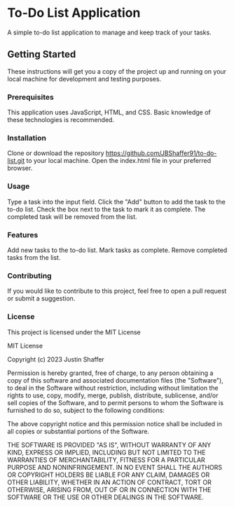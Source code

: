 # To-Do List Application
A simple to-do list application to manage and keep track of your tasks.

## Getting Started
These instructions will get you a copy of the project up and running on your local machine for development and testing purposes.

### Prerequisites
This application uses JavaScript, HTML, and CSS. Basic knowledge of these technologies is recommended.

### Installation
Clone or download the repository https://github.com/JBShaffer91/to-do-list.git to your local machine.
Open the index.html file in your preferred browser.
### Usage
Type a task into the input field.
Click the "Add" button to add the task to the to-do list.
Check the box next to the task to mark it as complete.
The completed task will be removed from the list.
### Features
Add new tasks to the to-do list.
Mark tasks as complete.
Remove completed tasks from the list.
### Contributing
If you would like to contribute to this project, feel free to open a pull request or submit a suggestion.

### License
This project is licensed under the MIT License 

MIT License

Copyright (c) 2023 Justin Shaffer

Permission is hereby granted, free of charge, to any person obtaining a copy
of this software and associated documentation files (the "Software"), to deal
in the Software without restriction, including without limitation the rights
to use, copy, modify, merge, publish, distribute, sublicense, and/or sell
copies of the Software, and to permit persons to whom the Software is
furnished to do so, subject to the following conditions:

The above copyright notice and this permission notice shall be included in all
copies or substantial portions of the Software.

THE SOFTWARE IS PROVIDED "AS IS", WITHOUT WARRANTY OF ANY KIND, EXPRESS OR
IMPLIED, INCLUDING BUT NOT LIMITED TO THE WARRANTIES OF MERCHANTABILITY,
FITNESS FOR A PARTICULAR PURPOSE AND NONINFRINGEMENT. IN NO EVENT SHALL THE
AUTHORS OR COPYRIGHT HOLDERS BE LIABLE FOR ANY CLAIM, DAMAGES OR OTHER
LIABILITY, WHETHER IN AN ACTION OF CONTRACT, TORT OR OTHERWISE, ARISING FROM,
OUT OF OR IN CONNECTION WITH THE SOFTWARE OR THE USE OR OTHER DEALINGS IN THE
SOFTWARE.



